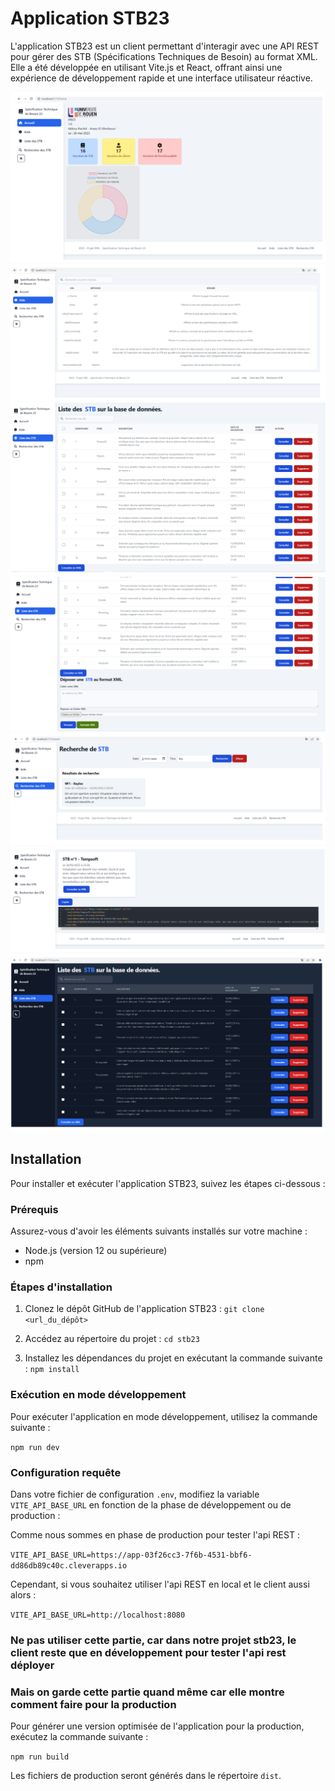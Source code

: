 # Application STB23

L'application STB23 est un client permettant d'interagir avec une API REST pour gérer des STB (Spécifications Techniques de Besoin) au format XML. Elle a été développée en utilisant Vite.js et React, offrant ainsi une expérience de développement rapide et une interface utilisateur réactive.

![screenshots1](./screenshots/screenshots1.png)
![screenshots2](./screenshots/screenshots2.png)
![screenshots3](./screenshots/screenshots3.png)
![screenshots4](./screenshots/screenshots4.png)
![screenshots5](./screenshots/screenshots5.png)
![screenshots6](./screenshots/screenshots6.png)
![screenshots7](./screenshots/screenshots7.png)

## Installation

Pour installer et exécuter l'application STB23, suivez les étapes ci-dessous :

### Prérequis

Assurez-vous d'avoir les éléments suivants installés sur votre machine :

- Node.js (version 12 ou supérieure)
- npm

### Étapes d'installation

1. Clonez le dépôt GitHub de l'application STB23 :
   `git clone <url_du_dépôt>`

2. Accédez au répertoire du projet :
   `cd stb23`

3. Installez les dépendances du projet en exécutant la commande suivante :
   `npm install`

### Exécution en mode développement

Pour exécuter l'application en mode développement, utilisez la commande suivante :

`npm run dev`

### Configuration requête

Dans votre fichier de configuration `.env`, modifiez la variable `VITE_API_BASE_URL` en fonction de la phase de développement ou de production :

Comme nous sommes en phase de production pour tester l'api REST :

`VITE_API_BASE_URL=https://app-03f26cc3-7f6b-4531-bbf6-dd86db89c40c.cleverapps.io`

Cependant, si vous souhaitez utiliser l'api REST en local et le client aussi alors :

`VITE_API_BASE_URL=http://localhost:8080`

### Ne pas utiliser cette partie, car dans notre projet stb23, le client reste que en développement pour tester l'api rest déployer

### Mais on garde cette partie quand même car elle montre comment faire pour la production

Pour générer une version optimisée de l'application pour la production, exécutez la commande suivante :

`npm run build`

Les fichiers de production seront générés dans le répertoire `dist`.
